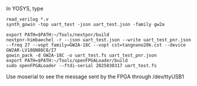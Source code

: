
In YOSYS, type

    read_verilog *.v
    synth_gowin -top uart_test -json uart_test.json -family gw2a

    export PATH=$PATH:~/Tools/nextpnr/build
    nextpnr-himbaechel -r --json uart_test.json --write uart_test_pnr.json --freq 27 --vopt family=GW2A-18C --vopt cst=tangnano20k.cst --device GW2AR-LV18QN88C8/I7
    gowin_pack -d GW2A-18C -o uart_test.fs uart_test_pnr.json
    export PATH=$PATH:~/Tools/openFPGALoader/build
    sudo openFPGALoader --ftdi-serial 2025030317 uart_test.fs

Use moserial to see the message sent by the FPGA through /dev/ttyUSB1

